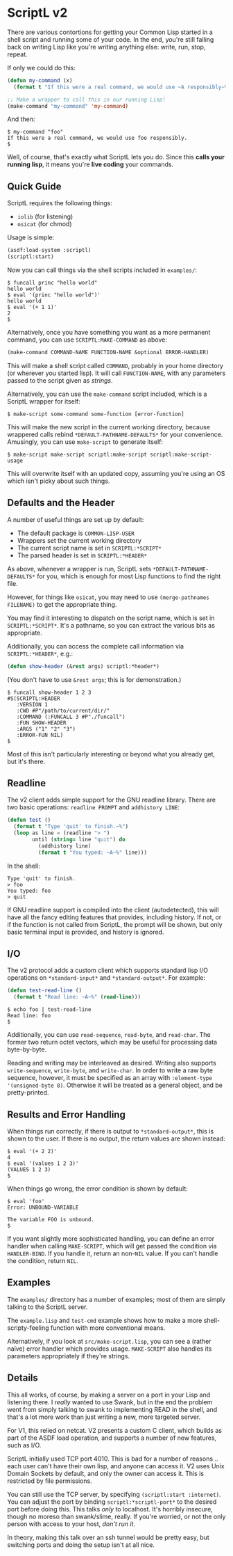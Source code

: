 # ScriptL v2

There are various contortions for getting your Common Lisp started in
a shell script and running some of your code.  In the end, you're
still falling back on writing Lisp like you're writing anything else:
write, run, stop, repeat.

If only we could do this:

```lisp
(defun my-command (x)
  (format t "If this were a real command, we would use ~A responsibly~%" x))

;; Make a wrapper to call this in our running Lisp!
(make-command "my-command" 'my-command)
```

And then:

```console
$ my-command "foo"
If this were a real command, we would use foo responsibly.
$
```

Well, of course, that's exactly what ScriptL lets you do.  Since this
**calls your running lisp**, it means you're **live coding** your
commands.

## Quick Guide

ScriptL requires the following things:

* `iolib` (for listening)
* `osicat` (for chmod)

Usage is simple:

```lisp
(asdf:load-system :scriptl)
(scriptl:start)
```

Now you can call things via the shell scripts included in `examples/`:

```console
$ funcall princ "hello world"
hello world
$ eval '(princ "hello world")'
hello world
$ eval '(+ 1 1)'
2
$
```

Alternatively, once you have something you want as a more permanent
command, you can use `SCRIPTL:MAKE-COMMAND` as above:

```lisp
(make-command COMMAND-NAME FUNCTION-NAME &optional ERROR-HANDLER)
```

This will make a shell script called `COMMAND`, probably in your home
directory (or wherever you started lisp).  It will call
`FUNCTION-NAME`, with any parameters passed to the script given as
*strings*.

Alternatively, you can use the `make-command` script included, which
is a ScriptL wrapper for itself:

```console
$ make-script some-command some-function [error-function]
```

This will make the new script in the current working directory,
because wrappered calls rebind `*DEFAULT-PATHNAME-DEFAULTS*` for your
convenience.  Amusingly, you can use `make-script` to generate itself:

```console
$ make-script make-script scriptl:make-script scriptl:make-script-usage
```

This will overwrite itself with an updated copy, assuming you're using
an OS which isn't picky about such things.

## Defaults and the Header

A number of useful things are set up by default:

* The default package is `COMMON-LISP-USER`
* Wrappers set the current working directory
* The current script name is set in `SCRIPTL:*SCRIPT*`
* The parsed header is set in `SCRIPTL:*HEADER*`

As above, whenever a wrapper is run, ScriptL sets
`*DEFAULT-PATHNAME-DEFAULTS*` for you, which is enough for most Lisp
functions to find the right file.

However, for things like `osicat`, you may need to use
`(merge-pathnames FILENAME)` to get the appropriate thing.

You may find it interesting to dispatch on the script name, which is
set in `SCRIPTL:*SCRIPT*`.  It's a pathname, so you can extract the
various bits as appropriate.

Additionally, you can access the complete call information via
`SCRIPTL:*HEADER*`, e.g.:

```lisp
(defun show-header (&rest args) scriptl:*header*)
```

(You don't have to use `&rest args`; this is for demonstration.)

```console
$ funcall show-header 1 2 3
#S(SCRIPTL:HEADER
   :VERSION 1
   :CWD #P"/path/to/current/dir/"
   :COMMAND (:FUNCALL 3 #P"./funcall")
   :FUN SHOW-HEADER
   :ARGS ("1" "2" "3")
   :ERROR-FUN NIL)
$
```

Most of this isn't particularly interesting or beyond what you already
get, but it's there.

## Readline

The v2 client adds simple support for the GNU readline library.
There are two basic operations: `readline PROMPT` and `addhistory
LINE`:

```lisp
(defun test ()
  (format t "Type 'quit' to finish.~%")
  (loop as line = (readline "> ")
        until (string= line "quit") do
          (addhistory line)
          (format t "You typed: ~A~%" line)))
```

In the shell:

```console
Type 'quit' to finish.
> foo
You typed: foo
> quit
```

If GNU readline support is compiled into the client (autodetected),
this will have all the fancy editing features that provides, including
history.  If not, or if the function is not called from ScriptL, the
prompt will be shown, but only basic terminal input is provided, and
history is ignored.

## I/O

The v2 protocol adds a custom client which supports standard lisp I/O
operations on `*standard-input*` and `*standard-output*`.  For
example:

```lisp
(defun test-read-line ()
  (format t "Read line: ~A~%" (read-line)))
```

```console
$ echo foo | test-read-line
Read line: foo
$
```

Additionally, you can use `read-sequence`, `read-byte`, and
`read-char`.  The former two return octet vectors, which may be useful
for processing data byte-by-byte.

Reading and writing may be interleaved as desired.  Writing also
supports `write-sequence`, `write-byte`, and `write-char`.  In order
to write a raw byte sequence, however, it must be specified as an
array with `:element-type '(unsigned-byte 8)`.  Otherwise it will be
treated as a general object, and be pretty-printed.

## Results and Error Handling

When things run correctly, if there is output to `*standard-output*`,
this is shown to the user.  If there is no output, the return values
are shown instead:

```console
$ eval '(+ 2 2)'
4
$ eval '(values 1 2 3)'
(VALUES 1 2 3)
$
```

When things go wrong, the error condition is shown by default:

```console
$ eval 'foo'
Error: UNBOUND-VARIABLE

The variable FOO is unbound.
$
```

If you want slightly more sophisticated handling, you can define an
error handler when calling `MAKE-SCRIPT`, which will get passed the
condition via `HANDLER-BIND`.  If you handle it, return an non-`NIL`
value.  If you can't handle the condition, return `NIL`.

## Examples

The `examples/` directory has a number of examples; most of them are
simply talking to the ScriptL server.

The `example.lisp` and `test-cmd` example shows how to make a more
shell-scripty-feeling function with more conventional means.

Alternatively, if you look at `src/make-script.lisp`, you can see
a (rather naïve) error handler which provides usage.  `MAKE-SCRIPT`
also handles its parameters appropriately if they're strings.

## Details

This all works, of course, by making a server on a port in your Lisp
and listening there.  I *really* wanted to use Swank, but in the end
the problem went from simply talking to swank to implementing READ in
the shell, and that's a lot more work than just writing a new, more
targeted server.

For V1, this relied on netcat.  V2 presents a custom C client, which
builds as part of the ASDF load operation, and supports a number of
new features, such as I/O.

ScriptL initially used TCP port 4010.  This is bad for a number of
reasons .. each user can't have their own lisp, and anyone can access
it.  V2 uses Unix Domain Sockets by default, and only the owner can
access it.  This is restricted by file permissions.

You can still use the TCP server, by specifying `(scriptl:start
:internet)`.  You can adjust the port by binding
`scriptl:*scriptl-port*` to the desired port before doing this.
This talks *only* to localhost.  It's horribly insecure, though no
moreso than swank/slime, really.  If you're worried, or not the only
person with access to your host, *don't run it*.

In theory, making this talk over an ssh tunnel would be pretty easy,
but switching ports and doing the setup isn't at all nice.
